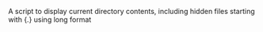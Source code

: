 A script to display current directory contents, including hidden files starting with {.} using long format
